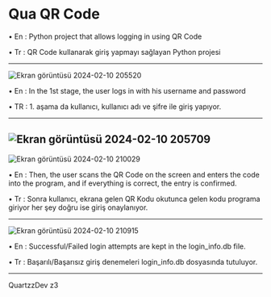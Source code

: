 # Qua QR Code

• En : Python project that allows logging in using QR Code    

• Tr : QR Code kullanarak giriş yapmayı sağlayan Python projesi  
______
![Ekran görüntüsü 2024-02-10 205520](https://github.com/QuartzzDev/Qua_QR-Code/assets/69876083/30fea90d-a6af-4e62-bed4-127e073f3b1e)      

• En : In the 1st stage, the user logs in with his username and password  

• TR : 1. aşama da kullanıcı, kullanıcı adı ve şifre ile giriş yapıyor. 
____

![Ekran görüntüsü 2024-02-10 205709](https://github.com/QuartzzDev/Qua_QR-Code/assets/69876083/a2f54bbb-f684-46a6-8569-21071123aeb3)      
-----
![Ekran görüntüsü 2024-02-10 210029](https://github.com/QuartzzDev/Qua_QR-Code/assets/69876083/c38c6497-7d85-4554-ae39-0363ffe97ef5)       

• En : Then, the user scans the QR Code on the screen and enters the code into the program, and if everything is correct, the entry is confirmed.   

• Tr : Sonra kullanıcı, ekrana gelen QR Kodu okutunca gelen kodu programa giriyor her şey doğru ise giriş onaylanıyor.  
____

![Ekran görüntüsü 2024-02-10 210915](https://github.com/QuartzzDev/Qua_QR-Code/assets/69876083/eed2de6d-62f5-4332-83bd-d8b7c0b65156)    

• En : Successful/Failed login attempts are kept in the login_info.db file.    

• Tr : Başarılı/Başarısız giriş denemeleri login_info.db dosyasında tutuluyor.  
____

QuartzzDev z3
